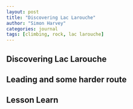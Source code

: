 ```yaml
---
layout: post
title: "Discovering Lac Larouche"
author: "Simon Harvey"
categories: journal
tags: [climbing, rock, lac larouche]
---
```



## Discovering Lac Larouche


## Leading and some harder route


## Lesson Learn
